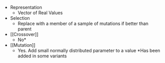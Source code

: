 - Representation
	- Vector of Real Values
- Selection
	- Replace with a member of a sample of mutations if better than parent
- [[Crossover]]
	- No\*
- [[Mutation]]
	- Yes. Add small normally distributed parameter to a value
\*Has been added in some variants